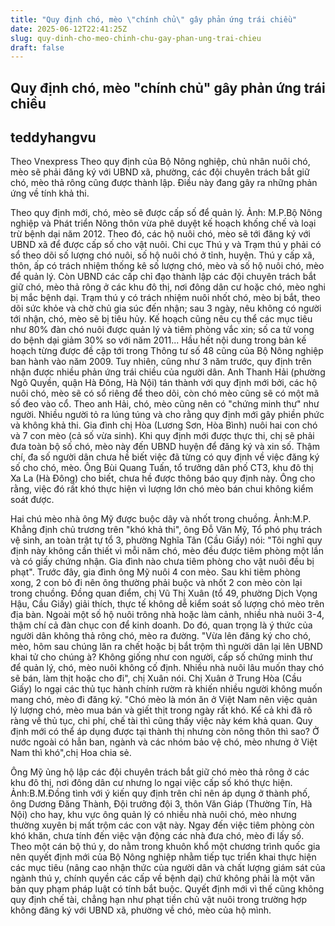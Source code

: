 ```yaml
---
title: "Quy định chó, mèo \"chính chủ\" gây phản ứng trái chiều"
date: 2025-06-12T22:41:25Z
slug: quy-dinh-cho-meo-chinh-chu-gay-phan-ung-trai-chieu
draft: false
---
```


## Quy định chó, mèo "chính chủ" gây phản ứng trái chiều

## teddyhangvu

Theo Vnexpress
Theo quy định của Bộ Nông nghiệp, chủ nhân nuôi chó, mèo sẽ phải đăng ký với UBND xã, phường, các đội chuyên trách bắt giữ chó, mèo thả rông cũng được thành lập. Điều này đang gây ra những phản ứng về tính khả thi.


Theo quy định mới, chó, mèo sẽ được cấp số để quản lý. Ảnh: M.P.​Bộ Nông nghiệp và Phát triển Nông thôn vừa phê duyệt kế hoạch khống chế và loại trừ bệnh dại năm 2012. Theo đó, các hộ nuôi chó, mèo sẽ tới đăng ký với UBND xã để được cấp số cho vật nuôi. Chi cục Thú y và Trạm thú y phải có sổ theo dõi số lượng chó nuôi, số hộ nuôi chó ở tỉnh, huyện. Thú y cấp xã, thôn, ấp có trách nhiệm thống kê số lượng chó, mèo và số hộ nuôi chó, mèo để quản lý.
Còn UBND các cấp chỉ đạo thành lập các đội chuyên trách bắt giữ chó, mèo thả rông ở các khu đô thị, nơi đông dân cư hoặc chó, mèo nghi bị mắc bệnh dại. Trạm thú y có trách nhiệm nuôi nhốt chó, mèo bị bắt, theo dõi sức khỏe và chờ chủ gia súc đến nhận; sau 3 ngày, nêu không có người tới nhận, chó, mèo sẽ bị tiêu hủy.
Kế hoạch cũng nêu cụ thể các mục tiêu như 80% đàn chó nuôi được quản lý và tiêm phòng vắc xin; số ca tử vong do bệnh dại giảm 30% so với năm 2011... Hầu hết nội dung trong bản kế hoạch từng được đề cập tới trong Thông tư số 48 cũng của Bộ Nông nghiệp ban hành vào năm 2009.
Tuy nhiên, cũng như 3 năm trước, quy định trên nhận được nhiều phản ứng trái chiều của người dân. Anh Thanh Hải (phường Ngô Quyền, quận Hà Đông, Hà Nội) tán thành với quy định mới bởi, các hộ nuôi chó, mèo sẽ có sổ riêng để theo dõi, còn chó mèo cũng sẽ có một mã số đeo vào cổ. Theo anh Hải, chó, mèo cũng nên có "chứng minh thư" như người.
Nhiều người tỏ ra lúng túng và cho rằng quy định mới gây phiền phức và không khả thi. Gia đình chị Hòa (Lương Sơn, Hòa Bình) nuôi hai con chó và 7 con mèo (cả số vừa sinh). Khi quy định mới được thực thi, chị sẽ phải đưa toàn bộ số chó, mèo này đến UBND huyện để đăng ký và xin số.
Thậm chí, đa số người dân chưa hề biết việc đã từng có quy định về việc đăng ký số cho chó, mèo. Ông Bùi Quang Tuấn, tổ trưởng dân phố CT3, khu đô thị Xa La (Hà Đông) cho biết, chưa hề được thông báo quy định này. Ông cho rằng, việc đó rất khó thực hiện vì lượng lớn chó mèo bán chui không kiểm soát được.

Hai chú mèo nhà ông Mỹ được buộc dây và nhốt trong chuồng. Ảnh:M.P.​Khẳng định chủ trương trên "khó khả thi", ông Đỗ Văn Mỹ, Tổ phó phụ trách vệ sinh, an toàn trật tự tổ 3, phường Nghĩa Tân (Cầu Giấy) nói: "Tôi nghĩ quy định này không cần thiết vì mỗi năm chó, mèo đều được tiêm phòng một lần và có giấy chứng nhận. Gia đình nào chưa tiêm phòng cho vật nuôi đều bị phạt".
Trước đây, gia đình ông Mỹ nuôi 4 con mèo. Sau khi tiêm phòng xong, 2 con bỏ đi nên ông thường phải buộc và nhốt 2 con mèo còn lại trong chuồng.
Đồng quan điểm, chị Vũ Thị Xuân (tổ 49, phường Dịch Vọng Hậu, Cầu Giấy) giải thích, thực tế không dễ kiểm soát số lượng chó mèo trên địa bàn. Ngoài một số hộ nuôi trông nhà hoặc làm cảnh, nhiều nhà nuôi 3-4, thậm chí cả đàn chục con để kinh doanh. Do đó, quan trọng là ý thức của người dân không thả rông chó, mèo ra đường.
"Vừa lên đăng ký cho chó, mèo, hôm sau chúng lăn ra chết hoặc bị bắt trộm thì người dân lại lên UBND khai tử cho chúng à? Không giống như con người, cấp số chứng minh thư để quản lý, chó, mèo nuôi không cố định. Nhiều nhà nuôi lâu muốn thay chó sẽ bán, làm thịt hoặc cho đi", chị Xuân nói.
Chị Xuân ở Trung Hòa (Cầu Giấy) lo ngại các thủ tục hành chính rườm rà khiến nhiều người không muốn mang chó, mèo đi đăng ký. "Chó mèo là món ăn ở Việt Nam nên việc quản lý lượng chó, mèo mua bán và giết thịt trong ngày rất khó. Kể cả khi đã rõ ràng về thủ tục, chi phí, chế tài thì cũng thấy việc này kém khả quan. Quy định mới có thể áp dụng được tại thành thị nhưng còn nông thôn thì sao? Ở nước ngoài có hẳn ban, ngành và các nhóm bảo vệ chó, mèo nhưng ở Việt Nam thì khó",chị Hoa chia sẻ.

Ông Mỹ ủng hộ lập các đội chuyên trách bắt giữ chó mèo thả rông ở các khu đô thị, nơi đông dân cư nhưng lo ngại việc cấp số khó thực hiện. Ảnh:B.M.​Đồng tình với ý kiến quy định trên chỉ nên áp dụng ở thành phố, ông Dương Đăng Thành, Đội trưởng đội 3, thôn Văn Giáp (Thường Tín, Hà Nội) cho hay, khu vực ông quản lý có nhiều nhà nuôi chó, mèo nhưng thường xuyên bị mất trộm các con vật này. Ngay đến việc tiêm phòng còn khó khăn, chưa tính đến việc vận động các nhà đưa chó, mèo đi lấy số.
Theo một cán bộ thú y, do nằm trong khuôn khổ một chương trình quốc gia nên quyết định mới của Bộ Nông nghiệp nhằm tiếp tục triển khai thực hiện các mục tiêu (nâng cao nhận thức của người dân và chất lượng giám sát của ngành thú y, chính quyền các cấp về bệnh dại) chứ không phải là một văn bản quy phạm pháp luật có tính bắt buộc. Quyết định mới vì thế cũng không quy định chế tài, chẳng hạn như phạt tiền chủ vật nuôi trong trường hợp không đăng ký với UBND xã, phường về chó, mèo của hộ mình.